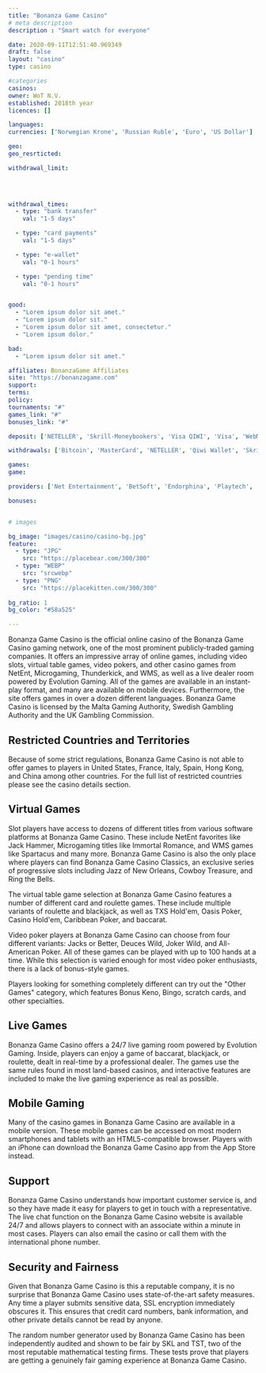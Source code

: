 ```yaml
---
title: "Bonanza Game Casino"
# meta description
description : "Smart watch for everyone"

date: 2020-09-11T12:51:40.969349
draft: false
layout: "casino" 
type: casino

#categories
casinos: 
owner: WoT N.V.
established: 2018th year
licences: []

languages: 
currencies: ['Norwegian Krone', 'Russian Ruble', 'Euro', 'US Dollar']

geo: 
geo_resrticted: 

withdrawal_limit:

  
  

withdrawal_times:
  - type: "bank transfer"
    val: "1-5 days"

  - type: "card payments"
    val: "1-5 days"

  - type: "e-wallet"
    val: "0-1 hours"

  - type: "pending time"
    val: "0-1 hours"


good:
  - "Lorem ipsum dolor sit amet."
  - "Lorem ipsum dolor sit."
  - "Lorem ipsum dolor sit amet, consectetur."
  - "Lorem ipsum dolor."

bad:
  - "Lorem ipsum dolor sit amet."

affiliates: BonanzaGame Affiliates
site: "https://bonanzagame.com"
support: 
terms:
policy:
tournaments: "#"
games_link: "#"
bonuses_link: "#"

deposit: ['NETELLER', 'Skrill-Moneybookers', 'Visa QIWI', 'Visa', 'WebMoney', 'ecoPayz', 'Yandex', 'SOFORT Banking', 'MasterCard']

withdrawals: ['Bitcoin', 'MasterCard', 'NETELLER', 'Qiwi Wallet', 'Skrill', 'Visa', 'WebMoney', 'Yandex']

games: 
game:

providers: ['Net Entertainment', 'BetSoft', 'Endorphina', 'Playtech', 'GameArt', 'Habanero Systems', 'Amatic Industries', 'Tom Horn Gaming', 'Spinomenal', 'Booongo', 'Red Rake Gaming', 'Platipus Gaming']

bonuses:


# images

bg_image: "images/casino/casino-bg.jpg"  
feature:
  - type: "JPG" 
    src: "https://placebear.com/300/300"
  - type: "WEBP"
    src: "srcwebp"
  - type: "PNG"
    src: "https://placekitten.com/300/300"  
 
bg_ratio: 1 
bg_color: "#58a525"  

---
```


Bonanza Game Casino is the official online casino of the Bonanza Game Casino gaming network, one of the most prominent publicly-traded gaming companies. It offers an impressive array of online games, including video slots, virtual table games, video pokers, and other casino games from NetEnt, Microgaming, Thunderkick, and WMS, as well as a live dealer room powered by Evolution Gaming. All of the games are available in an instant-play format, and many are available on mobile devices. Furthermore, the site offers games in over a dozen different languages. Bonanza Game Casino is licensed by the Malta Gaming Authority, Swedish Gambling Authority and the UK Gambling Commission.

## Restricted Countries and Territories
Because of some strict regulations, Bonanza Game Casino is not able to offer games to players in United States, France, Italy, Spain, Hong Kong, and China among other countries. For the full list of restricted countries please see the casino details section.

## Virtual Games
Slot players have access to dozens of different titles from various software platforms at Bonanza Game Casino. These include NetEnt favorites like Jack Hammer, Microgaming titles like Immortal Romance, and WMS games like Spartacus and many more. Bonanza Game Casino is also the only place where players can find Bonanza Game Casino Classics, an exclusive series of progressive slots including Jazz of New Orleans, Cowboy Treasure, and Ring the Bells.

The virtual table game selection at Bonanza Game Casino features a number of different card and roulette games. These include multiple variants of roulette and blackjack, as well as TXS Hold'em, Oasis Poker, Casino Hold'em, Caribbean Poker, and baccarat.

Video poker players at Bonanza Game Casino can choose from four different variants: Jacks or Better, Deuces Wild, Joker Wild, and All-American Poker. All of these games can be played with up to 100 hands at a time. While this selection is varied enough for most video poker enthusiasts, there is a lack of bonus-style games.

Players looking for something completely different can try out the "Other Games" category, which features Bonus Keno, Bingo, scratch cards, and other specialties.

## Live Games
Bonanza Game Casino offers a 24/7 live gaming room powered by Evolution Gaming. Inside, players can enjoy a game of baccarat, blackjack, or roulette, dealt in real-time by a professional dealer. The games use the same rules found in most land-based casinos, and interactive features are included to make the live gaming experience as real as possible.

## Mobile Gaming
Many of the casino games in Bonanza Game Casino are available in a mobile version. These mobile games can be accessed on most modern smartphones and tablets with an HTML5-compatible browser. Players with an iPhone can download the Bonanza Game Casino app from the App Store instead.

## Support
Bonanza Game Casino understands how important customer service is, and so they have made it easy for players to get in touch with a representative. The live chat function on the Bonanza Game Casino website is available 24/7 and allows players to connect with an associate within a minute in most cases. Players can also email the casino or call them with the international phone number.

## Security and Fairness
Given that Bonanza Game Casino is this a reputable company, it is no surprise that Bonanza Game Casino uses state-of-the-art safety measures. Any time a player submits sensitive data, SSL encryption immediately obscures it. This ensures that credit card numbers, bank information, and other private details cannot be read by anyone.

The random number generator used by Bonanza Game Casino has been independently audited and shown to be fair by SKL and TST, two of the most reputable mathematical testing firms. These tests prove that players are getting a genuinely fair gaming experience at Bonanza Game Casino.